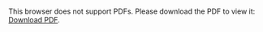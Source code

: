 <object data="christ-in-song/CIS1908pdfs/816.pdf" type="application/pdf" width="100%" height="1024px">
    <embed src="christ-in-song/CIS1908pdfs/816.pdf">
        <p>This browser does not support PDFs. Please download the PDF to view it: <a href="christ-in-song/CIS1908pdfs/816.pdf">Download PDF</a>.</p>
    </embed>
</object>
